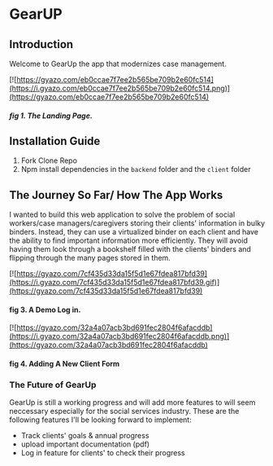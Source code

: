 # GearUP

## Introduction
Welcome to GearUp the app that modernizes case management.

[![https://gyazo.com/eb0ccae7f7ee2b565be709b2e60fc514](https://i.gyazo.com/eb0ccae7f7ee2b565be709b2e60fc514.png)](https://gyazo.com/eb0ccae7f7ee2b565be709b2e60fc514)
##### fig 1. The Landing Page.

## Installation Guide

1. Fork Clone Repo
2. Npm install dependencies in the `backend` folder and the `client` folder

## The Journey So Far/ How The App Works

I wanted to build this web application to solve the problem of social workers/case managers/caregivers storing their clients' information in bulky binders. Instead, they can use a virtualized binder on each client and have the ability to find important information more efficiently. They will avoid having them look through a bookshelf filled with the clients' binders and flipping through the many pages stored in them.

[![https://gyazo.com/7cf435d33da15f5d1e67fdea817bfd39](https://i.gyazo.com/7cf435d33da15f5d1e67fdea817bfd39.gif)](https://gyazo.com/7cf435d33da15f5d1e67fdea817bfd39)
#### fig 3. A Demo Log in.

[![https://gyazo.com/32a4a07acb3bd691fec2804f6afacddb](https://i.gyazo.com/32a4a07acb3bd691fec2804f6afacddb.png)](https://gyazo.com/32a4a07acb3bd691fec2804f6afacddb)
#### fig 4. Adding A New Client Form



### The Future of GearUp

GearUp is still a working progress and will add more features to will seem neccessary especially for the social services industry. These are the following features I'll be looking forward to implement:

- Track clients' goals & annual progress
- upload important documentation (pdf)
- Log in feature for clients' to check their progress

